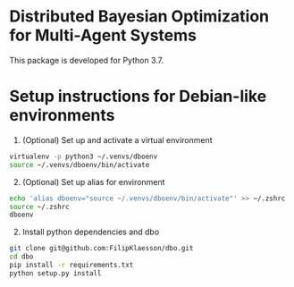 # Distributed Bayesian Optimization for Multi-Agent Systems

This package is developed for Python 3.7.

# Setup instructions for Debian-like environments

1. (Optional) Set up and activate a virtual environment
```bash
virtualenv -p python3 ~/.venvs/dboenv
source ~/.venvs/dboenv/bin/activate
```

2. (Optional) Set up alias for environment
```bash
echo 'alias dboenv="source ~/.venvs/dboenv/bin/activate"' >> ~/.zshrc
source ~/.zshrc  
dboenv
```

2. Install python dependencies and dbo
```bash
git clone git@github.com:FilipKlaesson/dbo.git
cd dbo
pip install -r requirements.txt
python setup.py install
```
